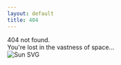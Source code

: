 ```yaml
---
layout: default
title: 404
---
```


<body>
404 not found.<br>
You're lost in the vastness of space...
<div class="particles"></div>

<img id="sun" class="sun" src="https://zitezbox.loclx.io/download?path=Files%5CSUN.svg" alt="Sun SVG">
  
  
<div class="shooting-star"></div>

<script src="/assets/js/sun.js"></script>
</body>